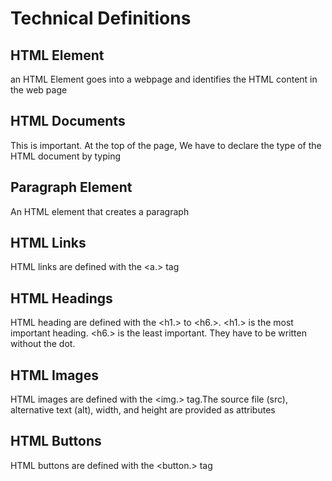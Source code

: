 # Technical Definitions

## HTML Element
an HTML Element goes into a webpage and identifies the HTML content in the web page

## HTML Documents
This is important. At the top of the page, We have to declare the type of the HTML document by typing <!DOCTYPE html> 

## Paragraph Element
An HTML element that creates a paragraph

## HTML Links
HTML links are defined with the <a.> tag
## HTML Headings 
HTML heading are defined with the <h1.> to <h6.>. 
<h1.> is the most important heading. <h6.> is the least important.
They have to be written without the dot.

## HTML Images
HTML images are defined with the <img.> tag.The source file (src), alternative text (alt), width, and height are provided as attributes

## HTML Buttons 

HTML buttons are defined with the <button.> tag

